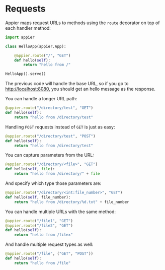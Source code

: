 # Requests

Appier maps request URLs to methods using the ``route`` decorator on top of each handler method:

```python
import appier

class HelloApp(appier.App):

    @appier.route("/", "GET")
    def hello(self):
        return "hello from /"

HelloApp().serve()
```

The previous code will handle the base URL, so if you go to [http://localhost:8080](http://localhost:8080), you should get an hello message as the response.

You can handle a longer URL path:

```python
@appier.route("/directory/test", "GET")
def hello(self):
    return "hello from /directory/test"
```

Handling ``POST`` requests instead of ``GET`` is just as easy:

```python
@appier.route("/directory/test", "POST")
def hello(self):
    return "hello from /directory/test"
```

You can capture parameters from the URL:

```python
@appier.route("/directory/<file>", "GET")
def hello(self, file):
    return "hello from /directory/" + file
```

And specify which type those parameters are:

```python
@appier.route("/directory/<int:file_number>", "GET")
def hello(self, file_number):
    return "hello from /directory/%d.txt" + file_number
```

You can handle multiple URLs with the same method:

```python
@appier.route("/file1", "GET")
@appier.route("/file2", "GET")
def hello(self):
    return "hello from /filex"
```

And handle multiple request types as well:

```python
@appier.route("/file", ("GET", "POST"))
def hello(self):
    return "hello from /file"
```
